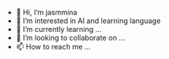 - 👋 Hi, I’m jasmmina
- 👀 I’m interested in AI and learning language
- 🌱 I’m currently learning ...
- 💞️ I’m looking to collaborate on ...
- 📫 How to reach me ...

<!---
jasmmina07/jasmmina07 is a ✨ special ✨ repository because its `README.md` (this file) appears on your GitHub profile.
You can click the Preview link to take a look at your changes.
--->
